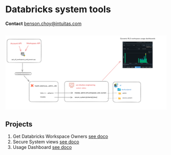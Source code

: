 # Databricks system tools

**Contact**
benson.choy@intuitas.com

##
![Billing Image](img/billing.png)


## Projects

1. Get Databricks Workspace Owners [see doco](get_all_workspaces_and_owners/get_all_workspaces_and_owners.md)
2. Secure System views [see doco](secure_system__dbt_project/secure_system__dbt_project.md)
3. Usage Dashboard [see doco](usage_dashboard/usage_dashboard.md)

